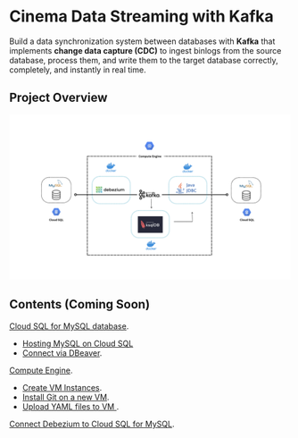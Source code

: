 # Cinema Data Streaming with Kafka

Build a data synchronization system between databases with **Kafka** that implements **change data capture (CDC)** to ingest binlogs from the source database, process them, and write them to the target database correctly, completely, and instantly in real time.

## Project Overview
![0](/images/01.png)

## Contents (Coming Soon)
[Cloud SQL for MySQL database](sections/01-cloud-sql-for-mysql-database.md).<br>
- [Hosting MySQL on Cloud SQL](sections/01-cloud-sql-for-mysql-database.md)<br>
- [Connect via DBeaver](sections/01-cloud-sql-for-mysql-database.md).<br>

[Compute Engine](sections/01-cloud-sql-for-mysql-database.md).<br>
- [Create VM Instances](sections/01-cloud-sql-for-mysql-database.md).<br>
- [Install Git on a new VM](sections/01-cloud-sql-for-mysql-database.md).<br>
- [Upload YAML files to VM ](sections/01-cloud-sql-for-mysql-database.md).<br>

[Connect Debezium to Cloud SQL for MySQL](sections/01-cloud-sql-for-mysql-database.md).<br>

